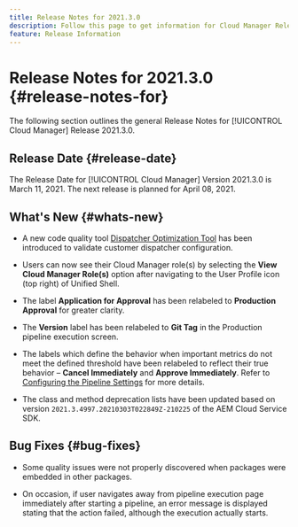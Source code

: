 ```yaml
---
title: Release Notes for 2021.3.0
description: Follow this page to get information for Cloud Manager Release 2021.3.0
feature: Release Information
---
```

# Release Notes for 2021.3.0 {#release-notes-for}

The following section outlines the general Release Notes for [!UICONTROL Cloud Manager] Release 2021.3.0.

## Release Date {#release-date}

The Release Date for [!UICONTROL Cloud Manager] Version 2021.3.0 is March 11, 2021.
The next release is planned for April 08, 2021.

## What's New {#whats-new}

* A new code quality tool [Dispatcher Optimization Tool](https://experienceleague.adobe.com/docs/experience-manager-cloud-manager/using/how-to-use/custom-code-quality-rules.html?lang=en#dispatcher-optimization-tool-rules) has been introduced to validate customer dispatcher configuration.

* Users can now see their Cloud Manager role(s) by selecting the **View Cloud Manager Role(s)** option after navigating to the User Profile icon (top right) of Unified Shell. 

* The label **Application for Approval** has been relabeled to **Production Approval** for greater clarity.

* The **Version** label has been relabeled to **Git Tag** in the Production pipeline execution screen.

* The labels which define the behavior when important metrics do not meet the defined threshold have been relabeled to reflect their true behavior – **Cancel Immediately** and **Approve Immediately**. Refer  to [Configuring the Pipeline Settings](https://experienceleague.adobe.com/docs/experience-manager-cloud-manager/using/how-to-use/configuring-pipeline.html?lang=en#configuring-the-pipeline-settings-from-cloud-manager) for more details.

* The class and method deprecation lists have been updated based on version `2021.3.4997.20210303T022849Z-210225` of the AEM Cloud Service SDK.

## Bug Fixes {#bug-fixes}

* Some quality issues were not properly discovered when packages were embedded in other packages. 

* On occasion, if user navigates away from pipeline execution page immediately after starting a pipeline, an error message is displayed stating that the action failed, although the execution actually starts.
